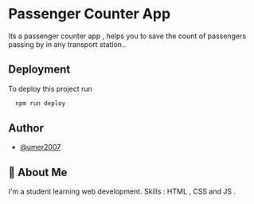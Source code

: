 
# Passenger  Counter App

Its a passenger counter app , helps you to save the count of passengers passing by in any transport station..


## Deployment

To deploy this project run

```bash
  npm run deploy
```


## Author

- [@umer2007](https://github.com/umer2007)


## 🚀 About Me
I'm  a student learning web development.
Skills : HTML , CSS and JS .

